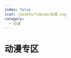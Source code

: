 ```yaml
---
index: false
icon: /assets/tubiao/动漫.svg
category:
  - 动漫
---
```


<script setup>
import data from '@data/dongman.json';
</script>

# 动漫专区

<MyTabs v-bind="data.sousuo" />
